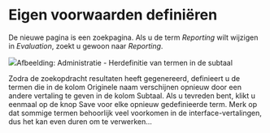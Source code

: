 # Eigen voorwaarden definiëren

De nieuwe pagina is een zoekpagina. Als u de term *Reporting* wilt wijzigen in *Evaluation*, zoekt u gewoon naar *Reporting*.

![](../../../../.gitbook/assets/graficos40.png)Afbeelding: Administratie - Herdefinitie van termen in de subtaal

Zodra de zoekopdracht resultaten heeft gegenereerd, definieert u de termen die in de kolom Originele naam verschijnen opnieuw door een andere vertaling te geven in de kolom Subtaal. Als u tevreden bent, klikt u eenmaal op de knop Save voor elke opnieuw gedefinieerde term. Merk op dat sommige termen behoorlijk veel voorkomen in de interface-vertalingen, dus het kan even duren om te verwerken...
